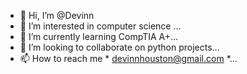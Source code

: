 - 👋 Hi, I’m @Devinn
- 👀 I’m interested in computer science ...
- 🌱 I’m currently learning CompTIA A+...
- 💞️ I’m looking to collaborate on python projects...
- 📫 How to reach me * devinnhouston@gmail.com *...

<!---
Kalrok/Kalrok is a ✨ special ✨ repository because its `README.md` (this file) appears on your GitHub profile.
You can click the Preview link to take a look at your changes.
--->
